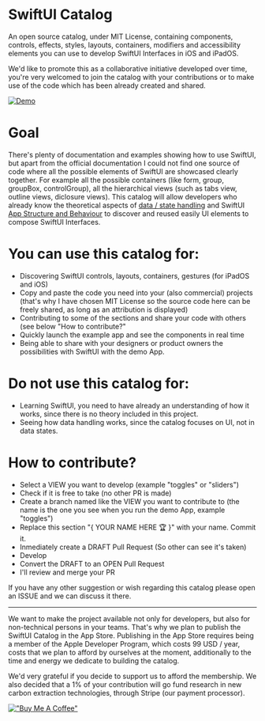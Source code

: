 # SwiftUI Catalog
An open source catalog, under MIT License, containing components, controls, effects, styles, layouts, containers, modifiers and accessibility elements you can use to develop SwiftUI Interfaces in iOS and iPadOS.

We'd like to promote this as a collaborative initiative developed over time, you're very welcomed to join the catalog with your contributions or to make use of the code which has been already created and shared.


[![Demo](https://github.com/barbaramartina/swiftuicatalog/blob/main/demos/yt_logo_rgb_light.png)](https://www.youtube.com/watch?v=3sTYxTmiX0I)


# Goal
There's plenty of documentation and examples showing how to use SwiftUI, but apart from the official documentation I could not find one source of code where all the possible elements of SwiftUI are showcased clearly together. For example all the possible containers (like form, group, groupBox, controlGroup), all the hierarchical views (such as tabs view, outline views, diclosure views). 
This catalog will allow developers who already know the theoretical aspects of [data / state handling](https://developer.apple.com/documentation/swiftui/state-and-data-flow) and SwiftUI [App Structure and Behaviour](https://developer.apple.com/documentation/swiftui/app-structure-and-behavior) to discover and reused easily UI elements to compose SwiftUI Interfaces.

# You can use this catalog for:
- Discovering SwiftUI controls, layouts, containers, gestures (for iPadOS and iOS)
- Copy and paste the code you need into your (also commercial) projects (that's why I have chosen MIT License so the source code here can be freely shared, as long as an attribution is displayed)
- Contributing to some of the sections and share your code with others (see below "How to contribute?"
- Quickly launch the example app and see the components in real time
- Being able to share with your designers or product owners the possibilities with SwiftUI with the demo App.

# Do not use this catalog for:
- Learning SwiftUI, you need to have already an understanding of how it works, since there is no theory included in this project.
- Seeing how data handling works, since the catalog focuses on UI, not in data states.

# How to contribute?
- Select a VIEW you want to develop (example "toggles" or "sliders")
- Check if it is free to take (no other PR is made)
- Create a branch named like the VIEW you want to contribute to (the name is the one you see when you run the demo App, example "toggles")
- Replace this section "{ YOUR NAME HERE 🏆 }" with your name. Commit it.
- Inmediately create a DRAFT Pull Request (So other can see it's taken)
- Develop
- Convert the DRAFT to an OPEN Pull Request
- I'll review and merge your PR

If you have any other suggestion or wish regarding this catalog please open an ISSUE and we can discuss it there.

_________________

We want to make the project available not only for developers, but also for non-technical persons in your teams. That's why we plan to publish the SwiftUI Catalog in the App Store. Publishing in the App Store requires being a member of the Apple Developer Program, which costs 99 USD / year, costs that we plan to afford by ourselves at the moment, additionally to the time and energy we dedicate to building the catalog. 

We'd very grateful if you decide to support us to afford the membership.
We also decided that a 1% of your contribution will go fund research in new carbon extraction technologies, through Stripe (our payment processor). 

[!["Buy Me A Coffee"](https://www.buymeacoffee.com/assets/img/custom_images/orange_img.png)](https://www.buymeacoffee.com/swiftuicatalog)
